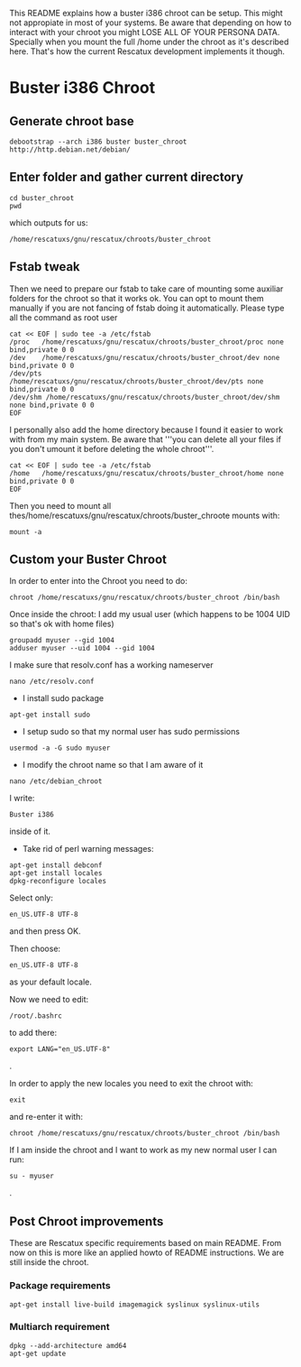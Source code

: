 This README explains how a buster i386 chroot can be setup.
This might not appropiate in most of your systems.
Be aware that depending on how to interact with your chroot you might LOSE ALL OF YOUR PERSONA DATA.
Specially when you mount the full /home under the chroot as it's described here.
That's how the current Rescatux development implements it though.

# Buster i386 Chroot

## Generate chroot base

```
debootstrap --arch i386 buster buster_chroot http://http.debian.net/debian/
```

## Enter folder and gather current directory

```
cd buster_chroot
pwd
```

which outputs for us:
```
/home/rescatuxs/gnu/rescatux/chroots/buster_chroot
```


## Fstab tweak

Then we need to prepare our fstab to take care of mounting some auxiliar folders for the chroot so that it works ok. You can opt to mount them manually if you are not fancing of fstab doing it automatically. Please type all the command as root user

```
cat << EOF | sudo tee -a /etc/fstab
/proc   /home/rescatuxs/gnu/rescatux/chroots/buster_chroot/proc none bind,private 0 0
/dev    /home/rescatuxs/gnu/rescatux/chroots/buster_chroot/dev none bind,private 0 0
/dev/pts        /home/rescatuxs/gnu/rescatux/chroots/buster_chroot/dev/pts none bind,private 0 0
/dev/shm /home/rescatuxs/gnu/rescatux/chroots/buster_chroot/dev/shm none bind,private 0 0
EOF
```

I personally also add the home directory because I found it easier to work with from my main system. Be aware that '''you can delete all your files if you don't umount it before deleting the whole chroot'''.

```
cat << EOF | sudo tee -a /etc/fstab
/home   /home/rescatuxs/gnu/rescatux/chroots/buster_chroot/home none bind,private 0 0
EOF
```

Then you need to mount all thes/home/rescatuxs/gnu/rescatux/chroots/buster_chroote mounts with:
```
mount -a
```

## Custom your Buster Chroot

In order to enter into the Chroot you need to do:

```
chroot /home/rescatuxs/gnu/rescatux/chroots/buster_chroot /bin/bash
```

Once inside the chroot:
I add my usual user (which happens to be 1004 UID so that's ok with home files)
```
groupadd myuser --gid 1004
adduser myuser --uid 1004 --gid 1004
```

I make sure that resolv.conf has a working nameserver
```
nano /etc/resolv.conf
```
* I install sudo package
```
apt-get install sudo
```
* I setup sudo so that my normal user has sudo permissions
```
usermod -a -G sudo myuser
```
* I modify the chroot name so that I am aware of it
```
nano /etc/debian_chroot
```
I write:
```
Buster i386
```
inside of it.

* Take rid of perl warning messages:
```
apt-get install debconf
apt-get install locales
dpkg-reconfigure locales
```

Select only:
```
en_US.UTF-8 UTF-8
```
and then press OK.

Then choose:
```
en_US.UTF-8 UTF-8
```
as your default locale.

Now we need to edit:
```
/root/.bashrc
```
to add there:
```
export LANG="en_US.UTF-8"
```
.

In order to apply the new locales you need to exit the chroot with:
```
exit
```
and re-enter it with:
```
chroot /home/rescatuxs/gnu/rescatux/chroots/buster_chroot /bin/bash
```

If I am inside the chroot and I want to work as my new normal user I can run:
```
su - myuser
```
.

## Post Chroot improvements

These are Rescatux specific requirements based on main README.
From now on this is more like an applied howto of README instructions.
We are still inside the chroot.

### Package requirements
```
apt-get install live-build imagemagick syslinux syslinux-utils
```

### Multiarch requirement

```
dpkg --add-architecture amd64
apt-get update
```
